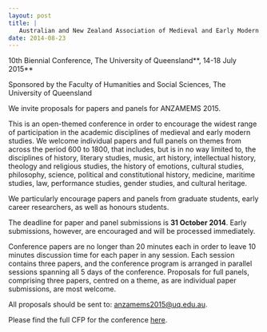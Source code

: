 ```yaml
---
layout: post
title: |
   Australian and New Zealand Association of Medieval and Early Modern Studies
date: 2014-08-23
---
```


10th Biennial Conference, The University of Queensland**, 14-18 July
2015**

Sponsored by the Faculty of Humanities and Social
Sciences, The University of Queensland

We invite proposals
for papers and panels for ANZAMEMS 2015.

This is an
open-themed conference in order to encourage the widest range of
participation in the academic disciplines of medieval and early modern
studies. We welcome individual papers and full panels on themes from
across the period 600 to 1800, that includes, but is in no way limited
to, the disciplines of history, literary studies, music, art history,
intellectual history, theology and religious studies, the history of
emotions, cultural studies, philosophy, science, political and
constitutional history, medicine, maritime studies, law, performance
studies, gender studies, and cultural heritage.

We
particularly encourage papers and panels from graduate students, early
career researchers, as well as honours students.

The deadline
for paper and panel submissions is **31 October 2014**. Early
submissions, however, are encouraged and will be processed
immediately.

Conference papers are no longer than 20 minutes
each in order to leave 10 minutes discussion time for each paper in any
session. Each session contains three papers, and the conference program
is arranged in parallel sessions spanning all 5 days of the conference.
Proposals for full panels, comprising three papers, centred on a theme,
as are individual paper submissions, are most welcome.

All
proposals should be sent to: <anzamems2015@uq.edu.au>.

Please
find the full CFP for the conference
[here](http://anzamems.org/?page_id=186).
